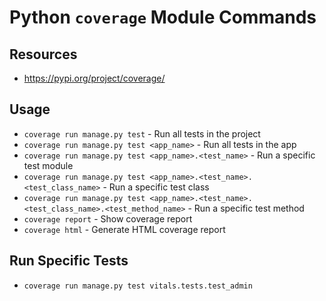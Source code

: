 # Python `coverage` Module Commands

## Resources

* <https://pypi.org/project/coverage/>

## Usage

* `coverage run manage.py test` - Run all tests in the project
* `coverage run manage.py test <app_name>` - Run all tests in the app
* `coverage run manage.py test <app_name>.<test_name>` - Run a specific test module
* `coverage run manage.py test <app_name>.<test_name>.<test_class_name>` - Run a specific test class
* `coverage run manage.py test <app_name>.<test_name>.<test_class_name>.<test_method_name>` - Run a specific test method
* `coverage report` - Show coverage report
* `coverage html` - Generate HTML coverage report

## Run Specific Tests

* `coverage run manage.py test vitals.tests.test_admin`
